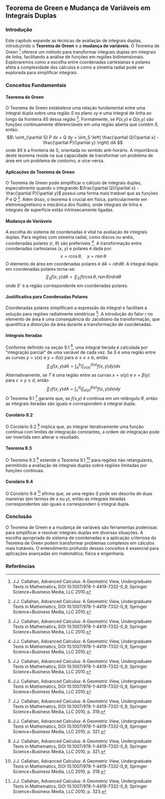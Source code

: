 ## Teorema de Green e Mudança de Variáveis em Integrais Duplas

### Introdução
Este capítulo expande as técnicas de avaliação de integrais duplas, introduzindo o **Teorema de Green** e a **mudança de variáveis**. O Teorema de Green [^1] oferece um método para transformar integrais duplas em integrais de linha, facilitando a análise de funções em regiões bidimensionais. Exploraremos como a escolha entre coordenadas cartesianas e polares afeta a complexidade dos cálculos e como a simetria radial pode ser explorada para simplificar integrais.

### Conceitos Fundamentais

#### Teorema de Green
O Teorema de Green estabelece uma relação fundamental entre uma integral dupla sobre uma região *S* no plano *xy* e uma integral de linha ao longo da fronteira *∂S* dessa região [^1]. Formalmente, se *P(x,y)* e *Q(x,y)* são funções continuamente diferenciáveis em uma região aberta que contém *S*, então:
$$\
\oint_{\partial S} P dx + Q dy = \iint_S \left( \frac{\partial Q}{\partial x} - \frac{\partial P}{\partial y} \right) dA
$$
onde $\partial S$ é a fronteira de *S*, orientada no sentido anti-horário. A importância deste teorema reside na sua capacidade de transformar um problema de área em um problema de contorno, e vice-versa.

#### Aplicações do Teorema de Green
O Teorema de Green pode simplificar o cálculo de integrais duplas, especialmente quando o integrando $\frac{\partial Q}{\partial x} - \frac{\partial P}{\partial y}$ possui uma forma mais tratável que as funções *P* e *Q* [^1]. Além disso, o teorema é crucial em física, particularmente em eletromagnetismo e mecânica dos fluidos, onde integrais de linha e integrais de superfície estão intrinsecamente ligadas.

#### Mudança de Variáveis
A escolha do sistema de coordenadas é vital na avaliação de integrais duplas. Para regiões com simetria radial, como discos ou anéis, coordenadas polares (*r*, $\theta$) são preferíveis [^1]. A transformação entre coordenadas cartesianas (*x*, *y*) e polares é dada por:
$$\
x = r \cos \theta, \quad y = r \sin \theta
$$
O elemento de área em coordenadas polares é $dA = r dr d\theta$. A integral dupla em coordenadas polares torna-se:
$$\
\iint_S f(x,y) dA = \iint_{S'} f(r \cos \theta, r \sin \theta) r dr d\theta
$$
onde *S'* é a região correspondente em coordenadas polares.

#### Justificativa para Coordenadas Polares
Coordenadas polares simplificam a expressão da integral e facilitam a solução para regiões radialmente simétricas [^1]. A introdução do fator *r* no elemento de área é uma consequência do Jacobiano da transformação, que quantifica a distorção da área durante a transformação de coordenadas.

#### Integrais Iteradas
Conforme definido na seção 9.1 [^1], uma integral iterada é calculada por "integração parcial" de uma variável de cada vez. Se *S* é uma região entre as curvas $y = \gamma(x)$ e $y = \delta(x)$ para $a \leq x \leq b$, então
$$\
\iint_S f(x,y) dA = \int_a^b \left( \int_{\gamma(x)}^{\delta(x)} f(x,y) dy \right) dx
$$
Alternativamente, se *T* é uma região entre as curvas $x = \alpha(y)$ e $x = \beta(y)$ para $c \leq y \leq d$, então
$$\
\iint_T f(x,y) dA = \int_c^d \left( \int_{\alpha(y)}^{\beta(y)} f(x,y) dx \right) dy
$$
O Teorema 9.1 [^3] garante que, se *f(x,y)* é contínua em um retângulo *R*, então as integrais iteradas são iguais e correspondem à integral dupla.

#### Corolário 9.2
O Corolário 9.2 [^5] implica que, ao integrar iterativamente uma função contínua com limites de integração constantes, a ordem de integração pode ser invertida sem alterar o resultado.

#### Teorema 9.3
O Teorema 9.3 [^5] estende o Teorema 9.1 [^3] para regiões não retangulares, permitindo a avaliação de integrais duplas sobre regiões limitadas por funções contínuas.

#### Corolário 9.4
O Corolário 9.4 [^7] afirma que, se uma região *S* pode ser descrita de duas maneiras (em termos de *x* ou *y*), então as integrais iteradas correspondentes são iguais e correspondem à integral dupla.

### Conclusão
O Teorema de Green e a mudança de variáveis são ferramentas poderosas para simplificar e resolver integrais duplas em diversas situações. A escolha apropriada do sistema de coordenadas e a aplicação criteriosa do Teorema de Green podem transformar problemas complexos em cálculos mais tratáveis. O entendimento profundo desses conceitos é essencial para aplicações avançadas em matemática, física e engenharia.

### Referências
[^1]: J.J. Callahan, Advanced Calculus: A Geometric View, Undergraduate Texts in Mathematics, DOI 10.1007/978-1-4419-7332-0_9, Springer Science+Business Media, LLC 2010.
[^3]: J.J. Callahan, Advanced Calculus: A Geometric View, Undergraduate Texts in Mathematics, DOI 10.1007/978-1-4419-7332-0_9, Springer Science+Business Media, LLC 2010, p. 319.
[^5]: J.J. Callahan, Advanced Calculus: A Geometric View, Undergraduate Texts in Mathematics, DOI 10.1007/978-1-4419-7332-0_9, Springer Science+Business Media, LLC 2010, p. 321.
[^7]: J.J. Callahan, Advanced Calculus: A Geometric View, Undergraduate Texts in Mathematics, DOI 10.1007/978-1-4419-7332-0_9, Springer Science+Business Media, LLC 2010, p. 323.
<!-- END -->